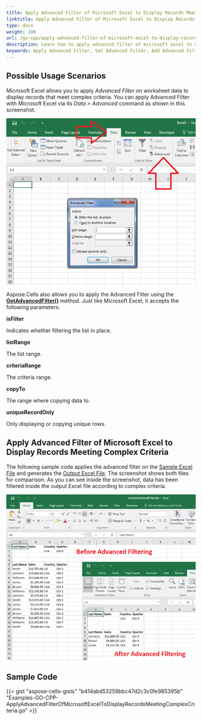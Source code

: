 ```yaml
---
title: Apply Advanced Filter of Microsoft Excel to Display Records Meeting Complex Criteria with Golang via C++
linktitle: Apply Advanced Filter of Microsoft Excel to Display Records Meeting Complex Criteria
type: docs
weight: 280
url: /go-cpp/apply-advanced-filter-of-microsoft-excel-to-display-records-meeting-complex-criteria/
description: Learn how to apply advanced filter of microsoft excel to display records meeting complex criteria by using the Aspose.Cells for C++ API.
keywords: Apply Advanced Filter, Set Advanced Filter, Add Advanced Filter, Create Advanced Filter, How to add Advanced Filter to a range
---
```


## **Possible Usage Scenarios**

Microsoft Excel allows you to apply *Advanced Filter* on worksheet data to display records that meet complex criteria. You can apply Advanced Filter with Microsoft Excel via its *Data > Advanced* command as shown in this screenshot.

![todo:image_alt_text](apply-advanced-filter-of-microsoft-excel-to-display-records-meeting-complex-criteria_1.png)

Aspose.Cells also allows you to apply the Advanced Filter using the [**GetAdvancedFilter()**](https://reference.aspose.com/cells/go-cpp/worksheet/getadvancedfilter/) method. Just like Microsoft Excel, it accepts the following parameters.

**isFilter**

Indicates whether filtering the list in place.

**listRange**

The list range.

**criteriaRange**

The criteria range.

**copyTo**

The range where copying data to.

**uniqueRecordOnly**

Only displaying or copying unique rows.

## **Apply Advanced Filter of Microsoft Excel to Display Records Meeting Complex Criteria**

The following sample code applies the advanced filter on the [Sample Excel File](48496692.xlsx) and generates the [Output Excel File](48496691.xlsx). The screenshot shows both files for comparison. As you can see inside the screenshot, data has been filtered inside the output Excel file according to complex criteria.

![todo:image_alt_text](apply-advanced-filter-of-microsoft-excel-to-display-records-meeting-complex-criteria_2.png)

## **Sample Code**

{{< gist "aspose-cells-gists" "b414abd53259bbc47d2c3c0fe985395b" "Examples-GO-CPP-ApplyAdvancedFilterOfMicrosoftExcelToDisplayRecordsMeetingComplexCriteria.go" >}}